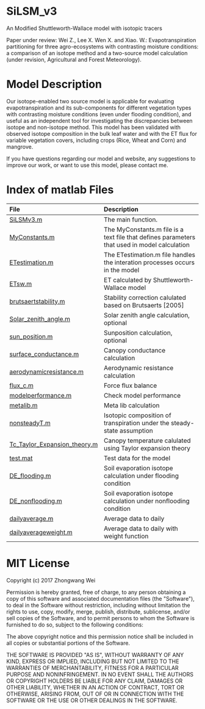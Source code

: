 # SiLSM_v3
An Modified Shuttleworth-Wallace model with isotopic tracers

Paper under review:
Wei Z., Lee X. Wen X. and Xiao. W.: Evapotranspiration partitioning for three agro-ecosystems with contrasting moisture conditions: a comparison of an isotope method and a two-source model calculation (under revision, Agricultural and Forest Meteorology).

# Model Description
Our isotope-enabled two source model is applicable for evaluating evapotranspiration and its sub-components for different vegetation types with contrasting moisture conditions (even under flooding condition), and useful as an independent tool for investigating the discrepancies between isotope and non-isotope method. This model has been validated with observed isotope composition in the bulk leaf water and with the ET flux for variable vegetation covers, including crops (Rice, Wheat and Corn) and mangrove.

If you have questions regarding our model and website,  any suggestions to improve our work, or want to use this model, please contact me.
# Index of matlab Files

| **File** | **Description** |
|:--------------------|:---------------------------------------------------------------------------------|
|[SiLSMv3.m](https://github.com/zhongwangwei/SiLSM_v3/blob/master/SiLSMv3.m)|The main function.|
|[MyConstants.m](https://github.com/zhongwangwei/SiLSM_v3/blob/master/MyConstants.m)|The MyConstants.m file is a text file that defines parameters that used in model calculation |
|[ETestimation.m](https://github.com/zhongwangwei/SiLSM_v3/blob/master/ETestimation.m)|The ETestimation.m file handles the interation processes occurs in the model|
|[ETsw.m](https://github.com/zhongwangwei/SiLSM_v3/blob/master/ETsw.m)|ET calculated by Shuttleworth-Wallace model|
|[brutsaertstability.m](https://github.com/zhongwangwei/SiLSM_v3/blob/master/ETsw.m)|Stability correction calulated based on Brutsaerts [2005]|
|[Solar_zenith_angle.m](https://github.com/zhongwangwei/SiLSM_v3/blob/master/Solar_zenith_angle.m)|Solar zenith angle calculation, optional|
|[sun_position.m](https://github.com/zhongwangwei/SiLSM_v3/blob/master/sun_position.m)|Sunposition calculation, optional|
|[surface_conductance.m](https://github.com/zhongwangwei/SiLSM_v3/blob/master/surface_conductance.m)|Canopy conductance calculation|
|[aerodynamicresistance.m](https://github.com/zhongwangwei/SiLSM_v3/blob/master/aerodynamicresistance.m)|Aerodynamic resistance calculation|
|[flux_c.m](https://github.com/zhongwangwei/SiLSM_v3/blob/master/flux_c.m)|Force flux balance|
|[modelperformance.m](https://github.com/zhongwangwei/SiLSM_v3/blob/master/modelperformance.m)|Check model performance|
|[metalib.m](https://github.com/zhongwangwei/SiLSM_v3/blob/master/metalib.m)|Meta lib calculation|
|[nonsteadyT.m](https://github.com/zhongwangwei/SiLSM_v3/blob/master/nonsteadyT.m)|Isotopic composition of transpiration under the steady-state assumption |
|[Tc_Taylor_Expansion_theory.m](https://github.com/zhongwangwei/SiLSM_v3/blob/master/Tc_Taylor_Expansion_theory.m)|Canopy temperature calulated using Taylor expansion theory|
|[test.mat](https://github.com/zhongwangwei/SiLSM_v3/blob/master/test.mat)|Test data for the model|
|[DE_flooding.m](https://github.com/zhongwangwei/SiLSM_v3/blob/master/DE_flooding.m)|Soil evaporation isotope calculation under flooding condition|
|[DE_nonflooding.m](https://github.com/zhongwangwei/SiLSM_v3/blob/master/DE_nonflooding.m)|Soil evaporation isotope calculation under nonflooding condition|
|[dailyaverage.m](https://github.com/zhongwangwei/SiLSM_v3/blob/master/dailyaverage.m)|Average data to daily|
|[dailyaverageweight.m](https://github.com/zhongwangwei/SiLSM_v3/blob/master/dailyaverageweight.m)|Average data to daily with weight function|
# MIT License

Copyright (c) 2017 Zhongwang Wei

Permission is hereby granted, free of charge, to any person obtaining a copy
of this software and associated documentation files (the "Software"), to deal
in the Software without restriction, including without limitation the rights
to use, copy, modify, merge, publish, distribute, sublicense, and/or sell
copies of the Software, and to permit persons to whom the Software is
furnished to do so, subject to the following conditions:

The above copyright notice and this permission notice shall be included in all
copies or substantial portions of the Software.

THE SOFTWARE IS PROVIDED "AS IS", WITHOUT WARRANTY OF ANY KIND, EXPRESS OR
IMPLIED, INCLUDING BUT NOT LIMITED TO THE WARRANTIES OF MERCHANTABILITY,
FITNESS FOR A PARTICULAR PURPOSE AND NONINFRINGEMENT. IN NO EVENT SHALL THE
AUTHORS OR COPYRIGHT HOLDERS BE LIABLE FOR ANY CLAIM, DAMAGES OR OTHER
LIABILITY, WHETHER IN AN ACTION OF CONTRACT, TORT OR OTHERWISE, ARISING FROM,
OUT OF OR IN CONNECTION WITH THE SOFTWARE OR THE USE OR OTHER DEALINGS IN THE
SOFTWARE.
